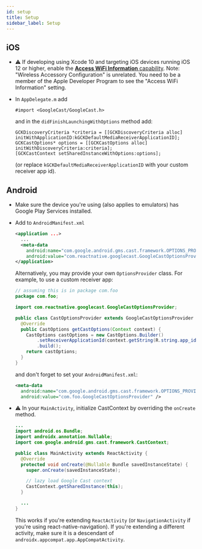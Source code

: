 ```yaml
---
id: setup
title: Setup
sidebar_label: Setup
---
```


## iOS

- ⚠️ If developing using Xcode 10 and targeting iOS devices running iOS 12 or higher, enable the [**Access WiFi Information** capability](https://developers.google.com/cast/docs/ios_sender/#xcode_10). Note: "Wireless Accessory Configuration" is unrelated. You need to be a member of the Apple Developer Program to see the "Access WiFi Information" setting.

- In `AppDelegate.m` add

  ```obj-c
  #import <GoogleCast/GoogleCast.h>
  ```

  and in the `didFinishLaunchingWithOptions` method add:

  ```obj-c
  GCKDiscoveryCriteria *criteria = [[GCKDiscoveryCriteria alloc] initWithApplicationID:kGCKDefaultMediaReceiverApplicationID];
  GCKCastOptions* options = [[GCKCastOptions alloc] initWithDiscoveryCriteria:criteria];
  [GCKCastContext setSharedInstanceWithOptions:options];
  ```

  (or replace `kGCKDefaultMediaReceiverApplicationID` with your custom receiver app id).

## Android

- Make sure the device you're using (also applies to emulators) has Google Play Services installed.

- Add to `AndroidManifest.xml`

  ```xml
  <application ...>
    ...
    <meta-data
      android:name="com.google.android.gms.cast.framework.OPTIONS_PROVIDER_CLASS_NAME"
      android:value="com.reactnative.googlecast.GoogleCastOptionsProvider" />
  </application>
  ```

  Alternatively, you may provide your own `OptionsProvider` class. For example, to use a custom receiver app:

  ```java
  // assuming this is in package com.foo
  package com.foo;

  import com.reactnative.googlecast.GoogleCastOptionsProvider;

  public class CastOptionsProvider extends GoogleCastOptionsProvider {
    @Override
    public CastOptions getCastOptions(Context context) {
      CastOptions castOptions = new CastOptions.Builder()
          .setReceiverApplicationId(context.getString(R.string.app_id))
          .build();
      return castOptions;
    }
  }
  ```

  and don't forget to set your `AndroidManifest.xml`:

  ```xml
  <meta-data
    android:name="com.google.android.gms.cast.framework.OPTIONS_PROVIDER_CLASS_NAME"
    android:value="com.foo.GoogleCastOptionsProvider" />
  ```

- ⚠️ In your `MainActivity`, initialize CastContext by overriding the `onCreate` method.

  ```java
  ...
  import android.os.Bundle;
  import androidx.annotation.Nullable;
  import com.google.android.gms.cast.framework.CastContext;

  public class MainActivity extends ReactActivity {
    @Override
    protected void onCreate(@Nullable Bundle savedInstanceState) {
      super.onCreate(savedInstanceState);

      // lazy load Google Cast context
      CastContext.getSharedInstance(this);
    }

    ...
  }
  ```

  This works if you're extending `ReactActivity` (or `NavigationActivity` if you're using react-native-navigation). If you're extending a different activity, make sure it is a descendant of `androidx.appcompat.app.AppCompatActivity`.
